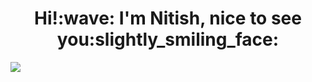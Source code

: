 <h1 align='center'> Hi!:wave: I'm Nitish, nice to see you:slightly_smiling_face:</h1>
<img align="center" src="https://github-readme-stats.vercel.app/api/top-langs/?username=nitishkr72&hide=java,html&title_color=ffffff&text_color=0a0001&icon_color=2bbc8a&bg_color=6b7a94" />
